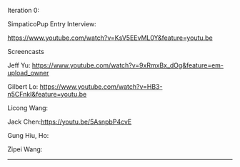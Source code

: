 Iteration 0:

SimpaticoPup Entry Interview:

https://www.youtube.com/watch?v=KsV5EEvML0Y&feature=youtu.be

Screencasts

Jeff Yu: https://www.youtube.com/watch?v=9xRmxBx_dOg&feature=em-upload_owner

Gilbert Lo: https://www.youtube.com/watch?v=HB3-n5CFnkI&feature=youtu.be

Licong Wang: 

Jack Chen:https://youtu.be/5AsnpbP4cvE

Gung Hiu, Ho:

Zipei Wang:

___________________________________________________________________